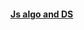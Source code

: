 #### [Js algo and DS](https://www.freecodecamp.org/learn/javascript-algorithms-and-data-structures/)
